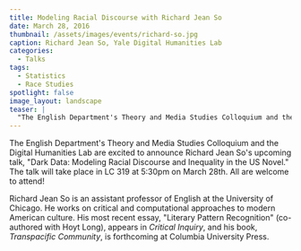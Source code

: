 ```yaml
---
title: Modeling Racial Discourse with Richard Jean So
date: March 28, 2016
thumbnail: /assets/images/events/richard-so.jpg
caption: Richard Jean So, Yale Digital Humanities Lab
categories: 
  - Talks
tags:
  - Statistics
  - Race Studies
spotlight: false 
image_layout: landscape
teaser: |
  "The English Department's Theory and Media Studies Colloquium and the Digital Humanities Lab are excited to announce Richard Jean So's upcoming talk, Dark Data: Modeling Racial Discourse and..."
---
```


The English Department's Theory and Media Studies Colloquium and the Digital Humanities Lab are excited to announce Richard Jean So's upcoming talk, "Dark Data: Modeling Racial Discourse and Inequality in the US Novel." The talk will take place in LC 319 at 5:30pm on March 28th. All are welcome to attend!

Richard Jean So is an assistant professor of English at the University of Chicago. He works on critical and computational approaches to modern American culture. His most recent essay, "Literary Pattern Recognition" (co-authored with Hoyt Long), appears in *Critical Inquiry*, and his book, *Transpacific Community*, is forthcoming at Columbia University Press.